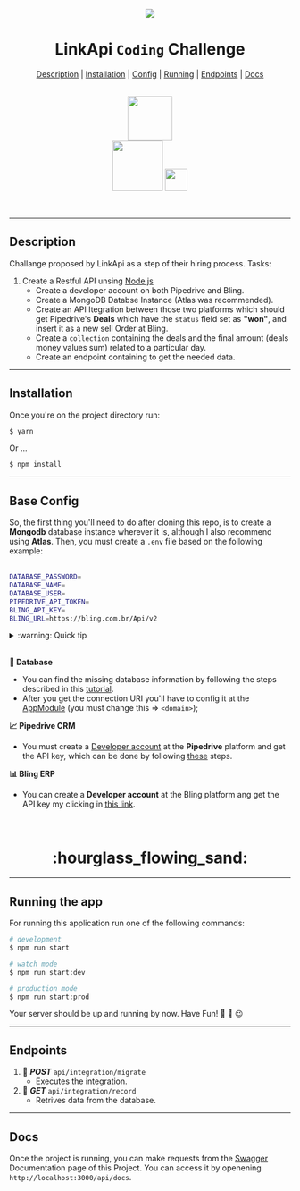<p align="center">
  <img src="https://avatars.githubusercontent.com/u/38729977?s=200&v=4" />
</p>

<h1 align=center>
    LinkApi <code>Coding</code> Challenge 
</h1>


<div align=center>
    <a href="#desc">Description</a> | <a href="#install">Installation</a> | <a href="#config">Config</a> | <a href="#running">Running</a> | <a href="#endpoints">Endpoints</a> | <a href="#docs">Docs</a>
</div>    

<br>

<p align="center">
  <img src="https://nodejs.dev/static/nodejs-logo-light-mode-e8344f71081da53be8ee1098584a0ab6.svg" width="80px"/>
  <br>
  <img src="https://static1.smartbear.co/swagger/media/assets/images/swagger_logo.svg" width="90px"/>
  <img src="https://docs.nestjs.com/assets/logo-small.svg" width="40px"/>
  
</p>

<br>
<hr>
<h2 id="desc"> 
    Description 
</h2>

 Challange proposed by LinkApi as a step of their hiring process.
Tasks:
1. Create a Restful API unsing [Node.js](https://nodejs.org/en/)
    - Create a developer account on both Pipedrive and Bling.  
    - Create a MongoDB Databse Instance (Atlas was recommended).  
    - Create an API Itegration between those two platforms which should get Pipedrive's **Deals** which have the `status` field set as **"won"**, and insert it as a new sell Order at Bling.  
    - Create a `collection` containing the deals and the final amount (deals money values sum) related to a particular day.  
    - Create an endpoint containing to get the needed data.

- - - -
<h2 id="install">
  Installation  
</h2>

Once you're on the project directory run:


```bash
$ yarn
```
Or ...  

```bash
$ npm install
```
- - - -
<h2 id="config">
   Base Config
</h2>

So, the first thing you'll need to do after cloning this repo, is to create a **Mongodb** database instance wherever it is, although I also recommend using **Atlas**. Then, you must
create a `.env` file based on the following example:  
<br>

```bash
DATABASE_PASSWORD=
DATABASE_NAME=
DATABASE_USER=
PIPEDRIVE_API_TOKEN=
BLING_API_KEY=
BLING_URL=https://bling.com.br/Api/v2

```

<details>
    <summary>:warning: Quick tip </summary>
    This project was designed to connect to the database via uri, so if you wish go through a different process beware that it's on you. 
</details>
<br>

**:floppy_disk: Database**  
 - You can find the missing database information by following the steps described in this [tutorial](https://docs.atlas.mongodb.com/getting-started/).
 - After you get the connection URI you'll have to config it at the [AppModule](https://github.com/gabrielFernandes-dev/linkapi-challenge-v2/blob/master/src/app.module.ts) (you must change this => `<domain>`);
 
**:chart_with_upwards_trend: Pipedrive CRM**
 - You must create a [Developer account](https://developers.pipedrive.com) at the **Pipedrive** platform and get the API key, which can be done by following [these](https://support.pipedrive.com/en/article/how-can-i-find-my-personal-api-key) steps.
 
**:bar_chart: Bling ERP**
 - You can create a **Developer account** at the Bling platform ang get the API key my clicking in [this link](https://ajuda.bling.com.br/hc/pt-br/articles/360035558634-Usu%C3%A1rio-e-Usu%C3%A1rio-API).

<br>

<h1 align=center>
  :hourglass_flowing_sand:  
</h1>
  
- - - - 
<h2 id="running">
 Running the app
</h2>

For running this application run one of the following commands:

```bash
# development
$ npm run start

# watch mode
$ npm run start:dev

# production mode
$ npm run start:prod
```

Your server should be up and running by now. Have Fun! :rocket: :tada: :wink:

 - - - -  
<h2 id="endpoints">
 Endpoints
</h2>


1. :incoming_envelope: ***POST*** `api/integration/migrate` 
    - Executes the integration.
2. :open_file_folder: ***GET*** `api/integration/record`
    - Retrives data from the database.
- - - -

<h2 id="docs">
 Docs
</h2>

Once the project is running, you can make requests from the [Swagger](https://docs.nestjs.com/openapi/introduction) Documentation page of this Project. You can access it by openening `http://localhost:3000/api/docs`.
